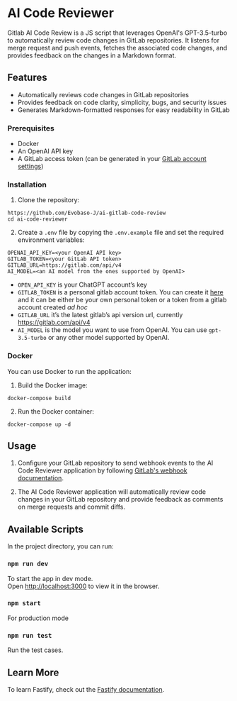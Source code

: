 # AI Code Reviewer

Gitlab AI Code Review is a JS script that leverages OpenAI's GPT-3.5-turbo to automatically review code changes in GitLab repositories. It listens for merge request and push events, fetches the associated code changes, and provides feedback on the changes in a Markdown format.

## Features

- Automatically reviews code changes in GitLab repositories
- Provides feedback on code clarity, simplicity, bugs, and security issues
- Generates Markdown-formatted responses for easy readability in GitLab

### Prerequisites

- Docker
- An OpenAI API key
- A GitLab access token (can be generated in your [GitLab account settings](https://gitlab.com/-/user_settings/ssh_keys))

### Installation

1. Clone the repository:

```
https://github.com/Evobaso-J/ai-gitlab-code-review
cd ai-code-reviewer
```

2. Create a `.env` file by copying the `.env.example` file and set the required environment variables:

```
OPENAI_API_KEY=<your OpenAI API key>
GITLAB_TOKEN=<your GitLab API token>
GITLAB_URL=https://gitlab.com/api/v4
AI_MODEL=<an AI model from the ones supported by OpenAI>
```

- `OPEN_API_KEY` is your ChatGPT account’s key
- `GITLAB_TOKEN` is a personal gitlab account token. You can create it [here](https://gitlab.com/-/user_settings/personal_access_tokens) and it can be either be your own personal token or a token from a gitlab account created _ad hoc_
- `GITLAB_URL` it’s the latest gitlab’s api version url, currently https://gitlab.com/api/v4
- `AI_MODEL` is the model you want to use from OpenAI. You can use `gpt-3.5-turbo` or any other model supported by OpenAI.

### Docker

You can use Docker to run the application:

1. Build the Docker image:

```
docker-compose build
```

2. Run the Docker container:

```
docker-compose up -d
```

## Usage

1. Configure your GitLab repository to send webhook events to the AI Code Reviewer application by following [GitLab's webhook documentation](https://docs.gitlab.com/ee/user/project/integrations/webhooks.html).

2. The AI Code Reviewer application will automatically review code changes in your GitLab repository and provide feedback as comments on merge requests and commit diffs.

## Available Scripts

In the project directory, you can run:

### `npm run dev`

To start the app in dev mode.\
Open [http://localhost:3000](http://localhost:3000) to view it in the browser.

### `npm start`

For production mode

### `npm run test`

Run the test cases.

## Learn More

To learn Fastify, check out the [Fastify documentation](https://fastify.dev/docs/latest/).
